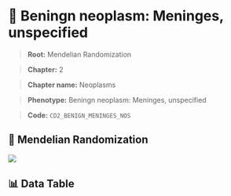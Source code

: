 # 🧪 Beningn neoplasm: Meninges, unspecified

> **Root:** Mendelian Randomization

> **Chapter:** 2  

> **Chapter name:** Neoplasms

> **Phenotype:** Beningn neoplasm: Meninges, unspecified  

> **Code:** `CD2_BENIGN_MENINGES_NOS`

## 🧬 Mendelian Randomization  

<img src="/MR/Figures/Forward/CD2_BENIGN_MENINGES_NOS.png"/>

## 📊 Data Table

<CsvTableMRF src="/MR/Data/Forward/CD2_BENIGN_MENINGES_NOS.csv"/>
